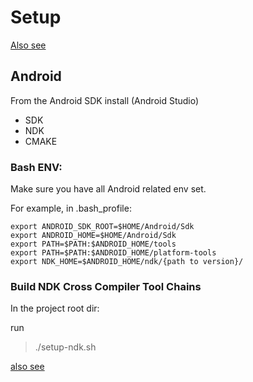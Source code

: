 # Setup

[Also see](https://medium.com/@marekkotewicz/building-a-mobile-app-in-rust-and-react-native-part-1-project-setup-b8dbcf3f539f)

## Android

From the Android SDK install (Android Studio)

- SDK
- NDK
- CMAKE

### Bash ENV:

Make sure you have all Android related env set.

For example, in .bash_profile:

```
export ANDROID_SDK_ROOT=$HOME/Android/Sdk
export ANDROID_HOME=$HOME/Android/Sdk
export PATH=$PATH:$ANDROID_HOME/tools
export PATH=$PATH:$ANDROID_HOME/platform-tools
export NDK_HOME=$ANDROID_HOME/ndk/{path to version}/
```

### Build NDK Cross Compiler Tool Chains

In the project root dir:

run

> ./setup-ndk.sh

[also see](https://mozilla.github.io/firefox-browser-architecture/experiments/2017-09-21-rust-on-android.html)
